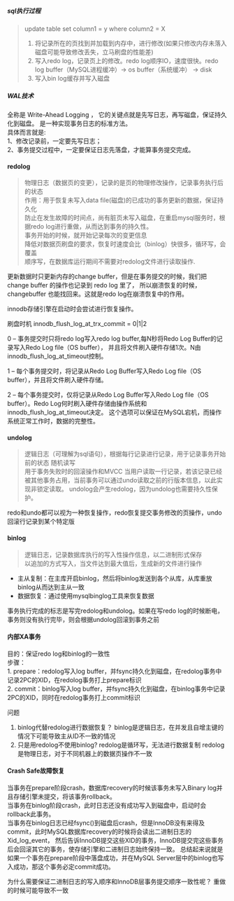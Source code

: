 ##### sql执行过程
>update table set column1 = y where column2 = X 
>1. 将记录所在的页找到并加载到内存中，进行修改(如果只修改内存未落入磁盘可能导致修改丢失，立马刷盘的性能差)
>2. 写入redo log，记录页上的修改。redo log顺序IO，速度很快。redo log buffer（MySQL进程缓冲）-> os buffer（系统缓冲） -> disk
>3. 写入bin log缓存并写入磁盘

##### WAL技术
全称是 Write-Ahead Logging ，
它的关键点就是先写日志，再写磁盘，保证持久化到磁盘。
是一种实现事务日志的标准方法。  
具体而言就是:  
1、修改记录前，一定要先写日志；  
2、事务提交过程中，一定要保证日志先落盘，才能算事务提交完成。
 
#### redolog
> 物理日志（数据页的变更），记录的是页的物理修改操作，记录事务执行后的状态    
> 作用：用于恢复未写入data file(磁盘)的已成功的事务更新的数据，保证持久化  
> 防止在发生故障的时间点，尚有脏页未写入磁盘，在重启mysql服务时，根据redo log进行重做，从而达到事务的持久性。  
> 事务开始的时候，就开始记录每次的变更信息  
> 降低对数据页刷盘的要求，恢复时速度会比（binlog）快很多，循环写，会覆盖  
> 顺序写，在数据库运行期间不需要对redolog文件进行读取操作.

更新数据时只更新内存的change buffer，但是在事务提交的时候，我们把 change buffer 的操作也记录到 redo log 里了，
所以崩溃恢复的时候， changebuffer 也能找回来。这就是redo log在崩溃恢复中的作用。



innodb存储引擎在启动时会尝试进行恢复操作。

刷盘时机
innodb_flush_log_at_trx_commit = 0|1|2

0 – 事务提交时只将redo log写入redo log buffer,每N秒将Redo Log Buffer的记录写入Redo Log file（OS buffer），
并且将文件刷入硬件存储1次。N由innodb_flush_log_at_timeout控制。

1 – 每个事务提交时，将记录从Redo Log Buffer写入Redo Log file（OS buffer），并且将文件刷入硬件存储。

2 – 每个事务提交时，仅将记录从Redo Log Buffer写入Redo Log file（OS buffer）。Redo Log何时刷入硬件存储由操作系统和innodb_flush_log_at_timeout决定。
这个选项可以保证在MySQL宕机，而操作系统正常工作时，数据的完整性。



#### undolog
> 逻辑日志（可理解为sql语句），根据每行记录进行记录，用于记录事务开始前的状态 
> 随机读写    
> 用于事务失败时的回滚操作和MVCC
> 当用户读取一行记录，若该记录已经被其他事务占用，当前事务可以通过undo读取之前的行版本信息，以此实现非锁定读取。
> undolog会产生redolog，因为undolog也需要持久性保护。

redo和undo都可以视为一种恢复操作，redo恢复提交事务修改的页操作，undo回滚行记录到某个特定版

#### binlog
> 逻辑日志，记录数据库执行的写入性操作信息，以二进制形式保存  
> 以追加的方式写入，当文件达到最大值后，生成新的文件进行操作
- 主从复制：在主库开启binlog，然后将binlog发送到各个从库，从库重放binlog从而达到主从一致
- 数据恢复：通过使用mysqlbinglog工具来恢复数据


事务执行完成的标志是写完redolog和undolog。如果在写redo log的时候断电，事务则没有执行完毕，则会根据undolog回滚到事务之前

#### 内部XA事务
目的：保证redo log和binlog的一致性  
步骤：  
    1. prepare：redolog写入log buffer，并fsync持久化到磁盘，在redolog事务中记录2PC的XID，在redolog事务打上prepare标识  
    2. commit：binlog写入log buffer，并fsync持久化到磁盘，在binlog事务中记录2PC的XID，同时在redolog事务打上commit标识
    
问题
1. binlog代替redolog进行数据恢复？
    binlog是逻辑日志，在并发且自增主键的情况下可能导致主从ID不一致的情况
2. 只是用redolog不使用binlog?
    redolog是循环写，无法进行数据复制
    redolog是物理日志，对于不同机器上的数据页操作不一致


#### Crash Safe故障恢复
当事务在prepare阶段crash，数据库recovery的时候该事务未写入Binary log并且存储引擎未提交，将该事务rollback。  
当事务在binlog阶段crash，此时日志还没有成功写入到磁盘中，启动时会rollback此事务。  
当事务在binlog日志已经fsync()到磁盘后crash，但是InnoDB没有来得及commit，此时MySQL数据库recovery的时候将会读出二进制日志的Xid_log_event，
然后告诉InnoDB提交这些XID的事务，InnoDB提交完这些事务后会回滚其它的事务，使存储引擎和二进制日志始终保持一致。
总结起来说就是如果一个事务在prepare阶段中落盘成功，并在MySQL Server层中的binlog也写入成功，那这个事务必定commit成功。

为什么需要保证二进制日志的写入顺序和InnoDB层事务提交顺序一致性呢？
重做的时候可能导致不一致


